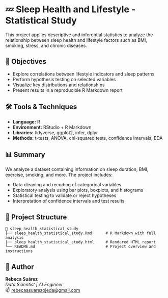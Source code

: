 # 💤 Sleep Health and Lifestyle - Statistical Study

This project applies descriptive and inferential statistics to analyze the relationship between sleep health and lifestyle factors such as BMI, smoking, stress, and chronic diseases.

## 🧠 Objectives

- Explore correlations between lifestyle indicators and sleep patterns
- Perform hypothesis testing on selected variables
- Visualize key distributions and relationships
- Present results in a reproducible R Markdown report

## 🛠️ Tools & Techniques

- **Language:** R  
- **Environment:** RStudio + R Markdown  
- **Libraries:** tidyverse, ggplot2, infer, dplyr  
- **Methods:** t-tests, ANOVA, chi-squared tests, confidence intervals, EDA

## 📊 Summary

We analyze a dataset containing information on sleep duration, BMI, exercise, smoking, and more. The project includes:

- Data cleaning and recoding of categorical variables
- Exploratory analysis using bar plots, boxplots, and histograms
- Statistical testing to validate or reject hypotheses
- Interpretation of confidence intervals and test results

## 📁 Project Structure

```text
📂 sleep_health_statistical_study  
├── sleep_health_statistical_study.Rmd      # R Markdown with full analysis  
├── sleep_health_statistical_study.html     # Rendered HTML report  
└── README.md                               # Project overview and instructions
```

## 📌 Author

**Rebeca Suárez**  
*Data Scientist | AI Engineer*  
📫 rebecaasuarezojeda@gmail.com
